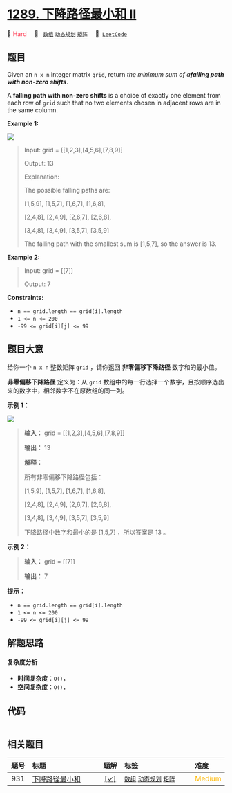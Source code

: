 # [1289. 下降路径最小和  II](https://leetcode.com/problems/minimum-falling-path-sum-ii)

🔴 <font color=#ff334b>Hard</font>&emsp; 🔖&ensp; [`数组`](/outline/tag/array.md) [`动态规划`](/outline/tag/dynamic-programming.md) [`矩阵`](/outline/tag/matrix.md)&emsp; 🔗&ensp;[`LeetCode`](https://leetcode.com/problems/minimum-falling-path-sum-ii)

## 题目

Given an `n x n` integer matrix `grid`, return _the minimum sum of a**falling
path with non-zero shifts**_.

A **falling path with non-zero shifts** is a choice of exactly one element
from each row of `grid` such that no two elements chosen in adjacent rows are
in the same column.



**Example 1:**

![](https://assets.leetcode.com/uploads/2021/08/10/falling-grid.jpg)

> Input: grid = [[1,2,3],[4,5,6],[7,8,9]]
> 
> Output: 13
> 
> Explanation: 
> 
> The possible falling paths are:
> 
> [1,5,9], [1,5,7], [1,6,7], [1,6,8],
> 
> [2,4,8], [2,4,9], [2,6,7], [2,6,8],
> 
> [3,4,8], [3,4,9], [3,5,7], [3,5,9]
> 
> The falling path with the smallest sum is [1,5,7], so the answer is 13.

**Example 2:**

> Input: grid = [[7]]
> 
> Output: 7

**Constraints:**

  * `n == grid.length == grid[i].length`
  * `1 <= n <= 200`
  * `-99 <= grid[i][j] <= 99`


## 题目大意

给你一个 `n x n` 整数矩阵 `grid` ，请你返回 **非零偏移下降路径** 数字和的最小值。

**非零偏移下降路径** 定义为：从 `grid` 数组中的每一行选择一个数字，且按顺序选出来的数字中，相邻数字不在原数组的同一列。



**示例 1：**

![](https://assets.leetcode.com/uploads/2021/08/10/falling-grid.jpg)

> 
> 
> 
> 
> 
> **输入：** grid = [[1,2,3],[4,5,6],[7,8,9]]
> 
> **输出：** 13
> 
> **解释：**
> 
> 所有非零偏移下降路径包括：
> 
> [1,5,9], [1,5,7], [1,6,7], [1,6,8],
> 
> [2,4,8], [2,4,9], [2,6,7], [2,6,8],
> 
> [3,4,8], [3,4,9], [3,5,7], [3,5,9]
> 
> 下降路径中数字和最小的是 [1,5,7] ，所以答案是 13 。
> 
> 

**示例 2：**

> 
> 
> 
> 
> 
> **输入：** grid = [[7]]
> 
> **输出：** 7
> 
> 



**提示：**

  * `n == grid.length == grid[i].length`
  * `1 <= n <= 200`
  * `-99 <= grid[i][j] <= 99`


## 解题思路

#### 复杂度分析

- **时间复杂度**：`O()`，
- **空间复杂度**：`O()`，

## 代码

```javascript

```

## 相关题目

<!-- prettier-ignore -->
| 题号 | 标题 | 题解 | 标签 | 难度 |
| :------: | :------ | :------: | :------ | :------ |
| 931 | [下降路径最小和](https://leetcode.com/problems/minimum-falling-path-sum) | [[✓]](/problem/0931.md) |  [`数组`](/outline/tag/array.md) [`动态规划`](/outline/tag/dynamic-programming.md) [`矩阵`](/outline/tag/matrix.md) | <font color=#ffb800>Medium</font> |

<style>
.blue {
    background-color: #096dd9;
    padding: 0.25rem 0.5rem;
    margin: 0;
    font-size: 0.85em;
    border-radius: 3px;
    color: white;
    font-weight: 500;
}
table th:first-of-type { width: 10%; }
table th:nth-of-type(2) { width: 35%; }
table th:nth-of-type(3) { width: 10%; }
table th:nth-of-type(4) { width: 35%; }
table th:nth-of-type(5) { width: 10%; }
</style>
